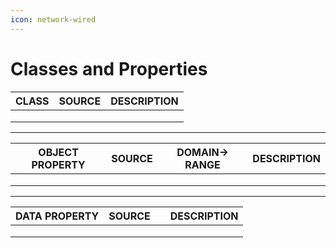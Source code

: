 ```yaml
---
icon: network-wired
---
```


# Classes and Properties

| CLASS | SOURCE | DESCRIPTION  |
| ----- | ------ | ------------ |
|       |        |              |
|       |        |              |
|       |        |              |

***

| OBJECT PROPERTY | SOURCE | DOMAIN→ RANGE | DESCRIPTION  |
| --------------- | ------ | ------------- | ------------ |
|                 |        |               |              |
|                 |        |               |              |
|                 |        |               |              |

***

| DATA PROPERTY | SOURCE |   | DESCRIPTION  |
| ------------- | ------ | - | ------------ |
|               |        |   |              |
|               |        |   |              |
|               |        |   |              |
